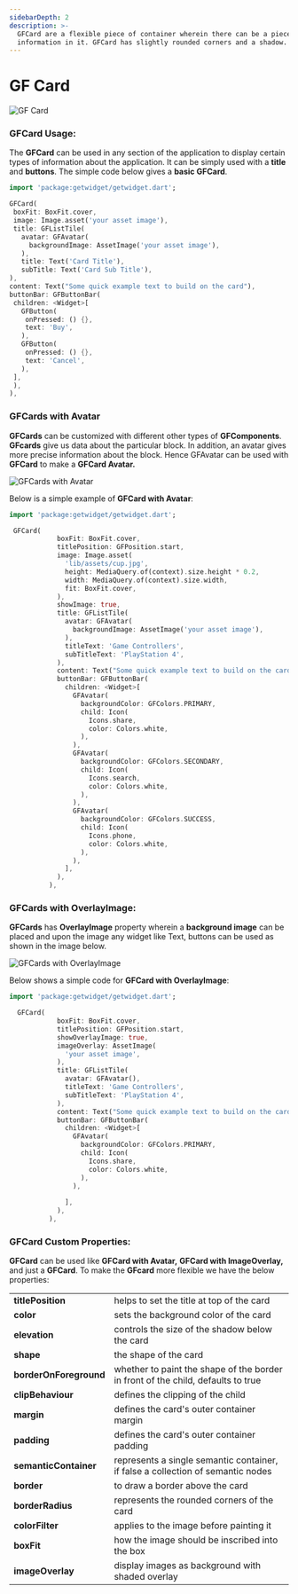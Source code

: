 ```yaml
---
sidebarDepth: 2
description: >-
  GFCard are a flexible piece of container wherein there can be a piece of
  information in it. GFCard has slightly rounded corners and a shadow.
---
```


# GF Card

![GF Card](https://ik.imagekit.io/ionicfirebaseapp/getwidget/docs/tr:w-800,f-auto/Cards___with_avatar_JFmx-k0gX.png)

### GFCard Usage:

The **GFCard** can be used in any section of the application to display certain types of information about the application. It can be simply used with a **title** and **buttons**. The simple code below gives a **basic GFCard**.

```dart
import 'package:getwidget/getwidget.dart';

GFCard(
 boxFit: BoxFit.cover,
 image: Image.asset('your asset image'),
 title: GFListTile(
   avatar: GFAvatar(
     backgroundImage: AssetImage('your asset image'),
   ),
   title: Text('Card Title'),
   subTitle: Text('Card Sub Title'),
),
content: Text("Some quick example text to build on the card"),
buttonBar: GFButtonBar(
 children: <Widget>[
   GFButton(
    onPressed: () {},
    text: 'Buy',
   ),
   GFButton(
    onPressed: () {},
    text: 'Cancel',
   ),
 ],
 ),
),
```

### GFCards with Avatar

**GFCards** can be customized with different other types of **GFComponents**. **GFcards** give us data about the particular block. In addition, an avatar gives more precise information about the block. Hence GFAvatar can be used with **GFCard** to make a **GFCard Avatar.**

![GFCards with Avatar](https://ik.imagekit.io/ionicfirebaseapp/getwidget/docs/tr:w-800,f-auto/Cards_with_avatars_3x_wiStZFa9L.png)

Below is a simple example of **GFCard with Avatar**:

```dart
import 'package:getwidget/getwidget.dart';

 GFCard(
            boxFit: BoxFit.cover,
            titlePosition: GFPosition.start,
            image: Image.asset(
              'lib/assets/cup.jpg',
              height: MediaQuery.of(context).size.height * 0.2,
              width: MediaQuery.of(context).size.width,
              fit: BoxFit.cover,
            ),
            showImage: true,
            title: GFListTile(
              avatar: GFAvatar(
                backgroundImage: AssetImage('your asset image'),
              ),
              titleText: 'Game Controllers',
              subTitleText: 'PlayStation 4',
            ),
            content: Text("Some quick example text to build on the card"),
            buttonBar: GFButtonBar(
              children: <Widget>[
                GFAvatar(
                  backgroundColor: GFColors.PRIMARY,
                  child: Icon(
                    Icons.share,
                    color: Colors.white,
                  ),
                ),
                GFAvatar(
                  backgroundColor: GFColors.SECONDARY,
                  child: Icon(
                    Icons.search,
                    color: Colors.white,
                  ),
                ),
                GFAvatar(
                  backgroundColor: GFColors.SUCCESS,
                  child: Icon(
                    Icons.phone,
                    color: Colors.white,
                  ),
                ),
              ],
            ),
          ),
```

### GFCards with OverlayImage:

**GFCards** has **OverlayImage** property wherein a **background image** can be placed and upon the image any widget like Text, buttons can be used as shown in the image below.

![GFCards with OverlayImage](https://ik.imagekit.io/ionicfirebaseapp/getwidget/docs/tr:w-800,f-auto/cards-with-image-overlays-2x_XIMzf_Bc7_-j3RXaSa2.webp)

Below shows a simple code for **GFCard with OverlayImage**:

```dart
import 'package:getwidget/getwidget.dart';

  GFCard(
            boxFit: BoxFit.cover,
            titlePosition: GFPosition.start,
            showOverlayImage: true,
            imageOverlay: AssetImage(
              'your asset image',
            ),
            title: GFListTile(
              avatar: GFAvatar(),
              titleText: 'Game Controllers',
              subTitleText: 'PlayStation 4',
            ),
            content: Text("Some quick example text to build on the card"),
            buttonBar: GFButtonBar(
              children: <Widget>[
                GFAvatar(
                  backgroundColor: GFColors.PRIMARY,
                  child: Icon(
                    Icons.share,
                    color: Colors.white,
                  ),
                ),
              
              ],
            ),
          ),
```

### GFCard Custom Properties:

**GFCard** can be used like **GFCard with Avatar,** **GFCard with ImageOverlay,** and just a **GFCard**. To make the **GFcard** more flexible we have the below properties:

|  |  |
| :--- | :--- |
| **titlePosition** | helps to set the title at  top of the card |
| **color** | sets the background color of the card |
| **elevation** | controls the size of the shadow below the card |
| **shape** | the shape of the card |
| **borderOnForeground** | whether to paint the shape of the border in front of the child, defaults to true |
| **clipBehaviour** | defines the clipping of the child |
| **margin** | defines the card's outer container margin |
| **padding** | defines the card's outer container padding |
| **semanticContainer** | represents a single semantic container, if false a collection of semantic nodes |
| **border** | to draw a border above the card |
| **borderRadius** | represents the rounded corners of the card |
| **colorFilter** | applies to the image before painting it |
| **boxFit** | how the image should be inscribed into the box |
| **imageOverlay** | display images as background with shaded overlay |

